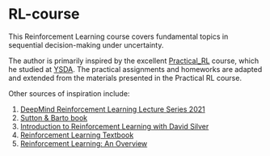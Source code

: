 # RL-course

This Reinforcement Learning course covers fundamental topics in sequential decision-making under uncertainty.

The author is primarily inspired by the excellent [Practical_RL](https://github.com/yandexdataschool/Practical_RL) course, which he studied at [YSDA](https://academy.yandex.com/dataschool/). The practical assignments and homeworks are adapted and extended from the materials presented in the Practical RL course.

Other sources of inspiration include:

1. [DeepMind Reinforcement Learning Lecture Series 2021](https://www.deepmind.com/learning-resources/reinforcement-learning-lecture-series-2021)
2. [Sutton & Barto book](http://www.incompleteideas.net/book/the-book-2nd.html)
3. [Introduction to Reinforcement Learning with David Silver](https://www.deepmind.com/learning-resources/introduction-to-reinforcement-learning-with-david-silver)
4. [Reinforcement Learning Textbook](https://arxiv.org/abs/2201.09746)
5. [Reinforcement Learning: An Overview](https://arxiv.org/abs/2412.05265)

